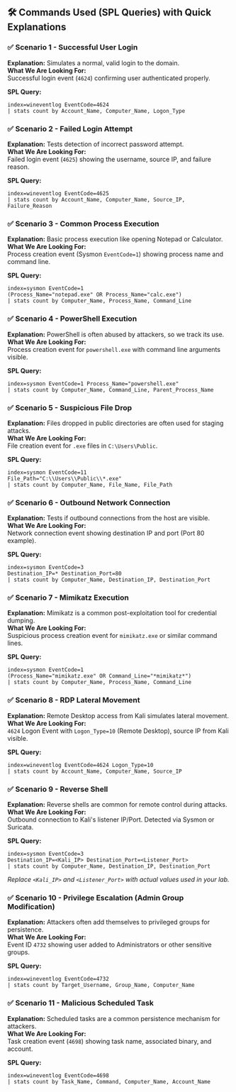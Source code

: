 
## 🛠️ Commands Used (SPL Queries) with Quick Explanations

### ✅ Scenario 1 - Successful User Login

**Explanation:** Simulates a normal, valid login to the domain.  
**What We Are Looking For:**  
Successful login event (`4624`) confirming user authenticated properly.

**SPL Query:**  
```
index=wineventlog EventCode=4624
| stats count by Account_Name, Computer_Name, Logon_Type
```

### ✅ Scenario 2 - Failed Login Attempt

**Explanation:** Tests detection of incorrect password attempt.  
**What We Are Looking For:**  
Failed login event (`4625`) showing the username, source IP, and failure reason.

**SPL Query:**  
```
index=wineventlog EventCode=4625
| stats count by Account_Name, Computer_Name, Source_IP, Failure_Reason
```

### ✅ Scenario 3 - Common Process Execution

**Explanation:** Basic process execution like opening Notepad or Calculator.  
**What We Are Looking For:**  
Process creation event (Sysmon `EventCode=1`) showing process name and command line.

**SPL Query:**  
```
index=sysmon EventCode=1
(Process_Name="notepad.exe" OR Process_Name="calc.exe")
| stats count by Computer_Name, Process_Name, Command_Line
```

### ✅ Scenario 4 - PowerShell Execution

**Explanation:** PowerShell is often abused by attackers, so we track its use.  
**What We Are Looking For:**  
Process creation event for `powershell.exe` with command line arguments visible.

**SPL Query:**  
```
index=sysmon EventCode=1 Process_Name="powershell.exe"
| stats count by Computer_Name, Command_Line, Parent_Process_Name
```

### ✅ Scenario 5 - Suspicious File Drop

**Explanation:** Files dropped in public directories are often used for staging attacks.  
**What We Are Looking For:**  
File creation event for `.exe` files in `C:\Users\Public`.

**SPL Query:**  
```
index=sysmon EventCode=11
File_Path="C:\\Users\\Public\\*.exe"
| stats count by Computer_Name, File_Name, File_Path
```

### ✅ Scenario 6 - Outbound Network Connection

**Explanation:** Tests if outbound connections from the host are visible.  
**What We Are Looking For:**  
Network connection event showing destination IP and port (Port 80 example).

**SPL Query:**  
```
index=sysmon EventCode=3
Destination_IP=* Destination_Port=80
| stats count by Computer_Name, Destination_IP, Destination_Port
```

### ✅ Scenario 7 - Mimikatz Execution

**Explanation:** Mimikatz is a common post-exploitation tool for credential dumping.  
**What We Are Looking For:**  
Suspicious process creation event for `mimikatz.exe` or similar command lines.

**SPL Query:**  
```
index=sysmon EventCode=1
(Process_Name="mimikatz.exe" OR Command_Line="*mimikatz*")
| stats count by Computer_Name, Process_Name, Command_Line
```

### ✅ Scenario 8 - RDP Lateral Movement

**Explanation:** Remote Desktop access from Kali simulates lateral movement.  
**What We Are Looking For:**  
`4624` Logon Event with `Logon_Type=10` (Remote Desktop), source IP from Kali visible.

**SPL Query:**  
```
index=wineventlog EventCode=4624 Logon_Type=10
| stats count by Account_Name, Computer_Name, Source_IP
```

### ✅ Scenario 9 - Reverse Shell

**Explanation:** Reverse shells are common for remote control during attacks.  
**What We Are Looking For:**  
Outbound connection to Kali's listener IP/Port. Detected via Sysmon or Suricata.

**SPL Query:**  
```
index=sysmon EventCode=3
Destination_IP=<Kali_IP> Destination_Port=<Listener_Port>
| stats count by Computer_Name, Destination_IP, Destination_Port
```

*Replace `<Kali_IP>` and `<Listener_Port>` with actual values used in your lab.*

### ✅ Scenario 10 - Privilege Escalation (Admin Group Modification)

**Explanation:** Attackers often add themselves to privileged groups for persistence.  
**What We Are Looking For:**  
Event ID `4732` showing user added to Administrators or other sensitive groups.

**SPL Query:**  
```
index=wineventlog EventCode=4732
| stats count by Target_Username, Group_Name, Computer_Name
```

### ✅ Scenario 11 - Malicious Scheduled Task

**Explanation:** Scheduled tasks are a common persistence mechanism for attackers.  
**What We Are Looking For:**  
Task creation event (`4698`) showing task name, associated binary, and account.

**SPL Query:**  
```
index=wineventlog EventCode=4698
| stats count by Task_Name, Command, Computer_Name, Account_Name
```
